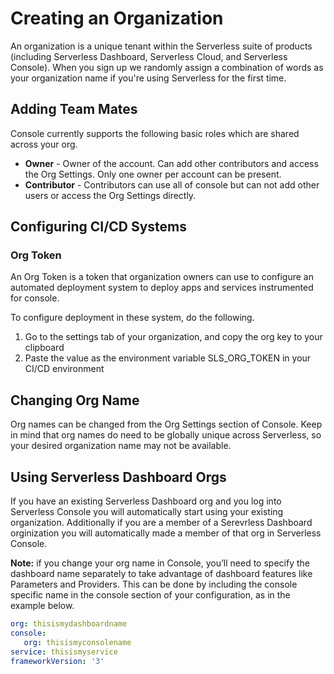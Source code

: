 <!--
title: Creating an Org
menuText: Creating an Org
description: A guide to ensuring API Applications are Setup to be Instrumented Correctly
menuOrder: 3
-->

# Creating an Organization 
An organization is a unique tenant within the Serverless suite of 
products (including Serverless Dashboard, Serverless Cloud, and 
Serverless Console). When you sign up we randomly assign 
a combination of words as your organization name if you're using 
Serverless for the first time. 

## Adding Team Mates

Console currently supports the following basic roles which are shared across
your org. 

- **Owner** - Owner of the account. Can add other contributors and access the
Org Settings. Only one owner per account can be present.
- **Contributor** - Contributors can use all of console but can not add other users
or access the Org Settings directly.

## Configuring CI/CD Systems

### Org Token
An Org Token is a token that organization owners can use to 
configure an automated deployment system to deploy apps and
services instrumented for console.

To configure deployment in these system, do the following.

1. Go to the settings tab of your organization, and copy the org key to your clipboard
1. Paste the value as the environment variable SLS_ORG_TOKEN in your CI/CD environment

## Changing Org Name
Org names can be changed from the Org Settings section of Console. 
Keep in mind that org names do need to be globally unique across Serverless, 
so your desired organization name may not be available. 

## Using Serverless Dashboard Orgs
If you have an existing Serverless Dashboard org and you log into 
Serverless Console you will automatically start using your existing 
organization. Additionally if you are a member of a Serevrless Dashboard
orginization you will automatically made a member of that org in 
Serverless Console.  

**Note:** if you change your org name in Console, you’ll need to specify the dashboard name separately to take advantage of dashboard features like Parameters and Providers. This can be done by including the console specific name in the console section of your configuration, as in the example below.


```yaml
org: thisismydashboardname
console: 
   org: thisismyconsolename
service: thisismyservice
frameworkVersion: '3'
```
